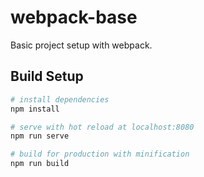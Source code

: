 # webpack-base

Basic project setup with webpack. 

## Build Setup

``` bash
# install dependencies
npm install

# serve with hot reload at localhost:8080
npm run serve

# build for production with minification
npm run build
```